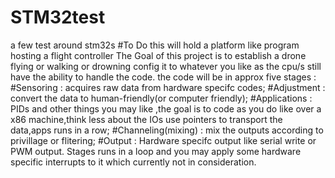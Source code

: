 # STM32test
a few test around stm32s
#To Do
this will hold a platform like program hosting a flight controller
The Goal of this project is to establish a drone flying or walking or drowning config it to whatever you like 
as the cpu/s still have the ability to handle the code.
the code will be in approx five stages :
#Sensoring : acquires raw data from hardware specifc codes;
#Adjustment : convert the data to human-friendly(or computer  friendly);
#Applications : PIDs and other things you may like ,the goal is to code as you do like over a x86 machine,think less about the IOs use pointers to transport the data,apps runs in a row;
#Channeling(mixing) : mix the outputs according to privillage or flitering;
#Output : Hardware specifc output like serial write or PWM output.
Stages runs in a loop and you may apply some hardware specific interrupts to it which currently not in consideration.



